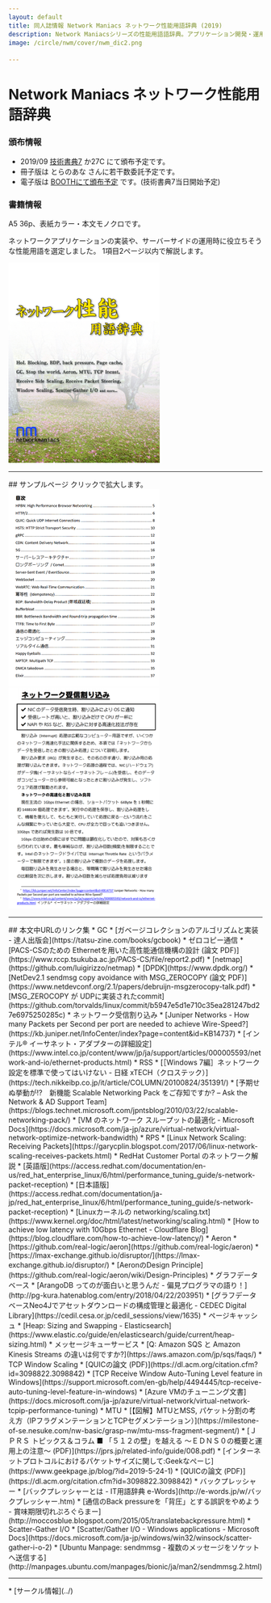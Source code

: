 ```yaml
---
layout: default
title: 同人誌情報 Network Maniacs ネットワーク性能用語辞典 (2019)
description: Network Maniacsシリーズの性能用語語辞典。アプリケーション開発・運用に必要な知識のインデックス。
image: /circle/nwm/cover/nwm_dic2.png

---
```


Network Maniacs ネットワーク性能用語辞典
====

### 頒布情報

* 2019/09 [技術書典7](https://techbookfest.org/event/tbf07) か27C にて頒布予定です。
* 冊子版は とらのあな さんに若干数委託予定です。
* 電子版は [BOOTHにて頒布予定](https://moccos.booth.pm/items/1574098) です。(技術書典7当日開始予定)

### 書籍情報
A5 36p、表紙カラー・本文モノクロです。

ネットワークアプリケーションの実装や、サーバーサイドの運用時に役立ちそうな性能用語を選定しました。
1項目2ページ以内で解説します。

<a href="./cover/nwm_dic2.png" rel="lightbox">
  <img src="./cover/nwm_dic2.png" alt="表紙" style="width: 300px;"/>
</a>

<hr/>
## サンプルページ
クリックで拡大します。


<a href="./sample/nwm_dic2_index.png" rel="lightbox">
  <img src="./sample/nwm_dic1_index.png" alt="目次" style="width: 300px;"/>
</a>
<a href="./sample/nwm_dic2_11_ir.png" rel="lightbox">
  <img src="./sample/nwm_dic2_11_ir.png" alt="内容サンプル1" style="width: 300px;"/>
</a>

<hr/>
## 本文中URLのリンク集
* GC
  * [ガベージコレクションのアルゴリズムと実装 - 達人出版会](https://tatsu-zine.com/books/gcbook)
* ゼロコピー通信
  * [PACS-CSのための Ethernetを用いた高性能通信機構の設計 (論文 PDF)](https://www.rccp.tsukuba.ac.jp/PACS-CS/file/report2.pdf)
  * [netmap](https://github.com/luigirizzo/netmap)
  * [DPDK](https://www.dpdk.org/)
  * [NetDev2.1 sendmsg copy avoidance with MSG_ZEROCOPY (論文 PDF)](https://www.netdevconf.org/2.1/papers/debruijn-msgzerocopy-talk.pdf)
  * [MSG_ZEROCOPY が UDPに実装されたcommit](https://github.com/torvalds/linux/commit/b5947e5d1e710c35ea281247bd27e6975250285c)
* ネットワーク受信割り込み
  * [Juniper Networks - How many Packets per Second per port are needed to achieve Wire-Speed?](https://kb.juniper.net/InfoCenter/index?page=content&id=KB14737)
  * [インテル® イーサネット・アダプターの詳細設定](https://www.intel.co.jp/content/www/jp/ja/support/articles/000005593/network-and-io/ethernet-products.html)
* RSS
  * [［Windows 7編］ネットワーク設定を標準で使ってはいけない - 日経 xTECH（クロステック）](https://tech.nikkeibp.co.jp/it/article/COLUMN/20100824/351391/)
  * [予期せぬ挙動が!?　新機能 Scalable Networking Pack をご存知ですか? – Ask the Network & AD Support Team](https://blogs.technet.microsoft.com/jpntsblog/2010/03/22/scalable-networking-pack/)
  * [VM のネットワーク スループットの最適化 - Microsoft Docs](https://docs.microsoft.com/ja-jp/azure/virtual-network/virtual-network-optimize-network-bandwidth)
* RPS
  * [Linux Network Scaling: Receiving Packets](https://garycplin.blogspot.com/2017/06/linux-network-scaling-receives-packets.html)
  * RedHat Customer Portal のネットワーク解説
    * [英語版](https://access.redhat.com/documentation/en-us/red_hat_enterprise_linux/6/html/performance_tuning_guide/s-network-packet-reception)
    * [日本語版](https://access.redhat.com/documentation/ja-jp/red_hat_enterprise_linux/6/html/performance_tuning_guide/s-network-packet-reception)
  * [Linuxカーネルの networking/scaling.txt](https://www.kernel.org/doc/html/latest/networking/scaling.html)
  * [How to achieve low latency with 10Gbps Ethernet - Cloudflare Blog](https://blog.cloudflare.com/how-to-achieve-low-latency/)
* Aeron
  * [https://github.com/real-logic/aeron](https://github.com/real-logic/aeron)
  * [https://lmax-exchange.github.io/disruptor/](https://lmax-exchange.github.io/disruptor/)
  * [AeronのDesign Principle](https://github.com/real-logic/aeron/wiki/Design-Principles)
* グラフデータベース
  * [ArangoDB ってのが面白いと思うんだ - 偏見プログラマの語り！](http://pg-kura.hatenablog.com/entry/2018/04/22/203951)
  * [グラフデータベースNeo4Jでアセットダウンロードの構成管理と最適化 - CEDEC Digital Library](https://cedil.cesa.or.jp/cedil_sessions/view/1635)
* ページキャッシュ
  * [Heap: Sizing and Swapping - Elasticsearch](https://www.elastic.co/guide/en/elasticsearch/guide/current/heap-sizing.html)
* メッセージキューサービス
  * [Q: Amazon SQS と Amazon Kinesis Streams の違いは何ですか?](https://aws.amazon.com/jp/sqs/faqs/)
* TCP Window Scaling
  * [QUICの論文 (PDF)](https://dl.acm.org/citation.cfm?id=3098822.3098842)
  * [TCP Receive Window Auto-Tuning Level feature in Windows](https://support.microsoft.com/en-gb/help/4494445/tcp-receive-auto-tuning-level-feature-in-windows)
  * [Azure VMのチューニング文書](https://docs.microsoft.com/ja-jp/azure/virtual-network/virtual-network-tcpip-performance-tuning)
* MTU
  * [【図解】MTUとMSS, パケット分割の考え方（IPフラグメンテーションとTCPセグメンテーション）](https://milestone-of-se.nesuke.com/nw-basic/grasp-nw/mtu-mss-fragment-segment/)
  * [ＪＰＲＳ トピックス＆コラム ■ 「５１２の壁」を越える ～ＥＤＮＳ０の概要と運用上の注意～ (PDF)](https://jprs.jp/related-info/guide/008.pdf)
  * [インターネットプロトコルにおけるパケットサイズに関して:Geekなぺーじ](https://www.geekpage.jp/blog/?id=2019-5-24-1)
  * [QUICの論文 (PDF)](https://dl.acm.org/citation.cfm?id=3098822.3098842)
* バックプレッシャー
  * [バックプレッシャーとは - IT用語辞典 e-Words](http://e-words.jp/w/バックプレッシャー.htm)
  * [通信のBack pressureを「背圧」とする誤訳をやめよう - 賞味期限切れぷろぐらまー](http://moccosblue.blogspot.com/2015/05/translatebackpressure.html)
* Scatter-Gather I/O
  * [Scatter/Gather I/O - Windows applications - Microsoft Docs](https://docs.microsoft.com/ja-jp/windows/win32/winsock/scatter-gather-i-o-2)
  * [Ubuntu Manpage: sendmmsg - 複数のメッセージをソケットへ送信する](http://manpages.ubuntu.com/manpages/bionic/ja/man2/sendmmsg.2.html)

<hr/>
* [サークル情報](../)
